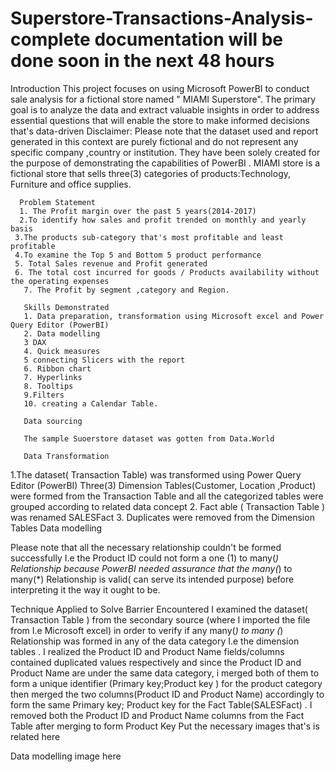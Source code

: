 # Superstore-Transactions-Analysis- complete documentation will be done soon in the next 48 hours
Introduction
     This project focuses on using Microsoft PowerBI to conduct sale analysis for a fictional store named " MIAMI Superstore". The primary goal is to analyze  the data and extract valuable insights in order to address essential questions that will enable the store to make informed decisions that's data-driven 
     Disclaimer: Please note that the dataset used and report generated in this context are purely fictional and do not represent any specific company ,country or institution.  They have been solely created for the purpose of demonstrating the capabilities of PowerBI .
      MIAMI store is a fictional store that sells three(3) categories of products:Technology, Furniture and office supplies.

      Problem Statement
      1. The Profit margin over the past 5 years(2014-2017)
      2.To identify how sales and profit trended on monthly and yearly basis 
     3.The products sub-category that's most profitable and least profitable 
     4.To examine the Top 5 and Bottom 5 product performance 
     5. Total Sales revenue and Profit generated
     6. The total cost incurred for goods / Products availability without the operating expenses
       7. The Profit by segment ,category and Region.

       Skills Demonstrated 
       1. Data preparation, transformation using Microsoft excel and Power Query Editor (PowerBI)
       2. Data modelling
       3 DAX
       4. Quick measures 
       5 connecting Slicers with the report
       6. Ribbon chart 
       7. Hyperlinks 
       8. Tooltips
       9.Filters
       10. creating a Calendar Table.
       
       Data sourcing 
       
       The sample Suoerstore dataset was gotten from Data.World
       
       Data Transformation 
       
1.The dataset( Transaction Table) was transformed using Power Query Editor (PowerBI)
Three(3) Dimension Tables(Customer, Location ,Product) were formed from the Transaction Table and all the categorized tables were grouped according to related data concept
2. Fact able ( Transaction Table ) was renamed SALESFact
3. Duplicates were removed from the Dimension Tables 
Data modelling

Please note that all the necessary relationship couldn't  be formed  successfully I.e the Product ID could not form a one (1) to many(*)  Relationship because PowerBI needed assurance that the many(*) to many(*) Relationship is valid( can serve its intended purpose) before interpreting it the way it ought to be.

Technique Applied to Solve Barrier Encountered 
I examined the dataset( Transaction Table ) from the  secondary source (where I imported the file from I.e Microsoft excel) in order to verify if any many(*) to many (*) Relationship was formed in any of the data category I.e the dimension tables . I realized the Product ID and Product Name fields/columns
contained duplicated values respectively and since the Product ID and Product Name are under the same data category,  i merged both of them to form a unique identifier (Primary key;Product key ) for the product category then merged the two columns(Product ID and Product Name) accordingly to form the same Primary key;
Product key for the Fact Table(SALESFact) .
I removed both the Product ID and Product Name columns from the Fact Table after merging to form Product Key
Put the necessary images that's is related here


Data modelling image here 



